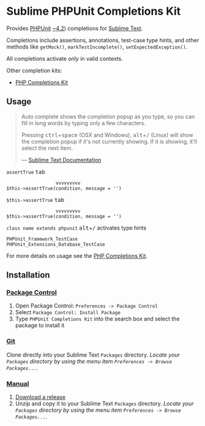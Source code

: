 Sublime PHPUnit Completions Kit
===============================

Provides [PHPUnit](http://phpunit.de) [~4.2](http://semver.org)) completions for
[Sublime Text](http://www.sublimetext.com).

Completions include assertions, annotations, test-case type hints, and other
methods like `getMock()`, `markTestIncomplete()`, `setExpectedException()`.

All completions activate *only* in valid contexts.

Other completion kits:

* [PHP Completions Kit](https://github.com/gerardroche/sublime-phpck)

Usage
-----

> Auto complete shows the completion popup as you type, so you can fill in long
> words by typing only a few characters.
>
> Pressing <kbd>ctrl</kbd>+<kbd>space</kbd> (OSX and Windows),
> <kbd>alt</kbd>+<kbd>/</kbd> (Linux) will show the completion popup if it's not
> currently showing.  If it is showing, it'll select the next item.
>
> &mdash; [Sublime Text Documentation](http://www.sublimetext.com/docs/3/auto_complete.html)

`assertTrue` <kbd>tab</kbd>

                      vvvvvvvvv
    $this->assertTrue(condition, message = '')

`$this->assertTrue` <kbd>tab</kbd>

                      vvvvvvvvv
    $this->assertTrue(condition, message = '')

`class name extends phpunit` <kbd>alt</kbd>+<kbd>/</kbd> activates type hints

    PHPUnit_Framework_TestCase
    PHPUnit_Extensions_Database_TestCase

For more details on usage see the [PHP Completions Kit](https://github.com/gerardroche/sublime-phpck).

Installation
------------

### [Package Control](https://sublime.wbond.net/installation)

1. Open Package Control: `Preferences -> Package Control`
2. Select `Package Control: Install Package`
3. Type `PHPUnit Completions Kit` into the search box and select the package to
install it

### [Git](http://git-scm.com)

Clone directly into your Sublime Text `Packages` directory.  *Locate your
`Packages` directory by using the menu item `Preferences -> Browse Packages...`.*

### [Manual](http://www.sublimetext.com/docs/3/packages.html)

1. [Download a release](https://github.com/gerardroche/sublime-phpunitck/releases)
2. Unzip and copy it to your Sublime Text `Packages` directory.  *Locate your
`Packages` directory by using the menu item
`Preferences -> Browse Packages...`.*
